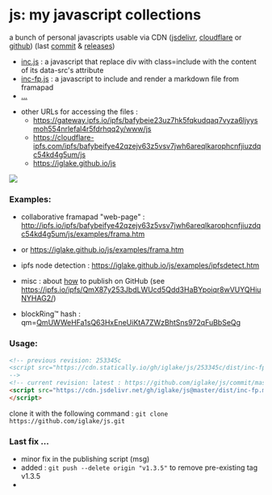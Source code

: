 # js: my javascript collections

a bunch of personal javascripts usable via CDN ([jsdelivr][jd], [cloudflare][cf] or [github][gh])
(last [commit](https://github.com/iglake/js/commit/) & [releases](https://github.com/iglake/js/releases))

 * [inc.js][1] : a javascript that replace div with class=include with the content of its data-src's attribute
 * [inc-fp.js][2] : a javascript to include and render a markdown file from framapad
 * [...](https://cdn.jsdelivr.net/gh/iglake/js@master/dist/)

[1]: https://cdn.jsdelivr.net/gh/iglake/js@master/dist/inc.js
[2]: https://cdn.jsdelivr.net/gh/iglake/js@master/dist/inc-fp.js

 * other URLs for accessing the files :
    - <https://gateway.ipfs.io/ipfs/bafybeie23uz7hk5fqkudqaq7vyza6ljyysmoh554nrlefal4r5fdrhqq2y/www/js>
    - <https://cloudflare-ipfs.com/ipfs/bafybeifye42qzejv63z5vsv7jwh6areqlkarophcnfjiuzdqc54kd4g5um/js>
    - <https://iglake.github.io/js>

[![](https://data.jsdelivr.com/v1/package/gh/iglake/js/badge)](https://www.jsdelivr.com/package/gh/iglake/js)

### Examples:

 * collaborative framapad "web-page" : <http://ipfs.io/ipfs/bafybeifye42qzejv63z5vsv7jwh6areqlkarophcnfjiuzdqc54kd4g5um/js/examples/frama.htm>
 *  or <https://iglake.github.io/js/examples/frama.htm>

 *  ipfs node detection : <https://iglake.github.io/js/examples/ipfsdetect.htm>

 * misc : about [how](https://www.one-tab.com/page/XuCCeOg2SkSSwTD8JzvWfw) to publish on GitHub (see <https://ipfs.io/ipfs/QmX87y253JbdLWUcd5Qdd3HaBYpoiqr8wVUYQHiuNYHAG2/>)

 * blockRing™ hash : qm=[QmUWWeHFa1sQ63HxEneUiKtA7ZWzBhtSns972qFuBbSeQg](http://gateway.ipfs.io/ipfs/QmUWWeHFa1sQ63HxEneUiKtA7ZWzBhtSns972qFuBbSeQg)

### Usage:

```html
<!-- previous revision: 253345c
<script src="https://cdn.statically.io/gh/iglake/js/253345c/dist/inc-fp.js">
-->
<!-- current revision: latest : https://github.com/iglake/js/commit/master -->
<script src="https://cdn.jsdelivr.net/gh/iglake/js@master/dist/inc-fp.min.js">
</script>
 ```

[gh]: http://github.com/iglake/
[jd]: https://www.jsdelivr.com/package/gh/iglake/js
[cf]: https://cloudflare-ipfs.com/ipfs/bafybeifye42qzejv63z5vsv7jwh6areqlkarophcnfjiuzdqc54kd4g5um/js

clone it with the following command :
  ```git clone https://github.com/iglake/js.git```

### Last fix ...

- minor fix in the publishing script (msg)
- added : ```git push --delete origin "v1.3.5"``` to remove pre-existing tag v1.3.5
- 
